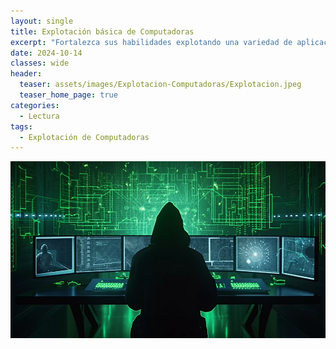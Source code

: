 ```yaml
---
layout: single
title: Explotación básica de Computadoras
excerpt: "Fortalezca sus habilidades explotando una variedad de aplicaciones y servicios diferentes, desde las redes hasta web y escalada de privilegios."
date: 2024-10-14
classes: wide
header:
  teaser: assets/images/Explotacion-Computadoras/Explotacion.jpeg
  teaser_home_page: true
categories:
  - Lectura
tags:
  - Explotación de Computadoras
---
```


![Portada](assets/images/Explotacion-Computadoras/Portada.png)

